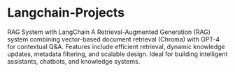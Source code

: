 # Langchain-Projects
RAG System with LangChain A Retrieval-Augmented Generation (RAG) system combining vector-based document retrieval (Chroma) with GPT-4 for contextual Q&amp;A. Features include efficient retrieval, dynamic knowledge updates, metadata filtering, and scalable design. Ideal for building intelligent assistants, chatbots, and knowledge systems.
